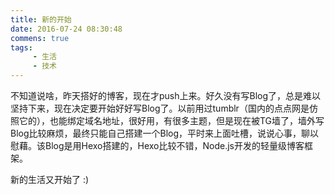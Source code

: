 ```yaml
---
title: 新的开始
date: 2016-07-24 08:30:48
commens: true
tags: 
     - 生活 
     - 技术
---
```


不知道说啥，昨天搭好的博客，现在才push上来。好久没有写Blog了，总是难以坚持下来，现在决定要开始好好写Blog了。以前用过tumblr（国内的点点网是仿照它的），也能绑定域名地址，很好用，有很多主题，但是现在被TG墙了，墙外写Blog比较麻烦，最终只能自己搭建一个Blog，平时来上面吐槽，说说心事，聊以慰藉。该Blog是用Hexo搭建的，Hexo比较不错，Node.js开发的轻量级博客框架。

新的生活又开始了 :)

